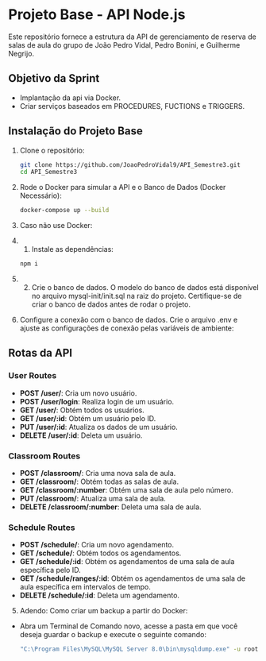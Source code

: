 # Projeto Base - API Node.js

Este repositório fornece a estrutura da API de gerenciamento de reserva de salas de aula do grupo de João Pedro Vidal, Pedro Bonini, e Guilherme Negrijo.

## Objetivo da Sprint

- Implantação da api via Docker. 
- Criar serviços baseados em PROCEDURES, FUCTIONS e TRIGGERS.

## Instalação do Projeto Base

1. Clone o repositório:
   ```sh
   git clone https://github.com/JoaoPedroVidal9/API_Semestre3.git
   cd API_Semestre3

2. Rode o Docker para simular a API e o Banco de Dados (Docker Necessário):

   ```sh
   docker-compose up --build

3.  Caso não use Docker:

   3. 1. Instale as dependências:
      ```sh
      npm i

   3. 2. Crie o banco de dados. O modelo do banco de dados está disponível no arquivo mysql-init/init.sql na raiz do projeto. Certifique-se de criar o banco de dados antes de rodar o projeto.

3. Configure a conexão com o banco de dados. Crie o arquivo .env e ajuste as configurações de conexão pelas variáveis de ambiente:

<!--

SECRET= Chave_Secreta
DB_HOST= banco
DB_USER= root
DB_PASSWORD= root
DB_NAME= semestre3

-->

## Rotas da API

### User Routes
- **POST /user/**: Cria um novo usuário.
- **POST /user/login**: Realiza login de um usuário.
- **GET /user/**: Obtém todos os usuários.
- **GET /user/:id**: Obtém um usuário pelo ID.
- **PUT /user/:id**: Atualiza os dados de um usuário.
- **DELETE /user/:id**: Deleta um usuário.

### Classroom Routes
- **POST /classroom/**: Cria uma nova sala de aula.
- **GET /classroom/**: Obtém todas as salas de aula.
- **GET /classroom/:number**: Obtém uma sala de aula pelo número.
- **PUT /classroom/**: Atualiza uma sala de aula.
- **DELETE /classroom/:number**: Deleta uma sala de aula.

### Schedule Routes
- **POST /schedule/**: Cria um novo agendamento.
- **GET /schedule/**: Obtém todos os agendamentos.
- **GET /schedule/:id**: Obtém os agendamentos de uma sala de aula específica pelo ID.
- **GET /schedule/ranges/:id**: Obtém os agendamentos de uma sala de aula específica em intervalos de tempo.
- **DELETE /schedule/:id**: Deleta um agendamento.

5. Adendo: Como criar um backup a partir do Docker:

- Abra um Terminal de Comando novo, acesse a pasta em que você deseja guardar o backup e execute o seguinte comando:

   ```sh
   "C:\Program Files\MySQL\MySQL Server 8.0\bin\mysqldump.exe" -u root -p semestre3 > init.sql